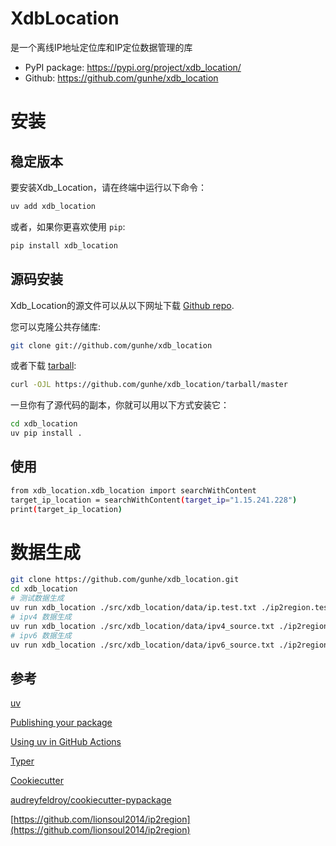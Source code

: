 # XdbLocation
是一个离线IP地址定位库和IP定位数据管理的库


* PyPI package: https://pypi.org/project/xdb_location/
* Github: https://github.com/gunhe/xdb_location

# 安装

## 稳定版本

要安装Xdb_Location，请在终端中运行以下命令：

```sh
uv add xdb_location
```

或者，如果你更喜欢使用 `pip`:

```sh
pip install xdb_location
```

## 源码安装

Xdb_Location的源文件可以从以下网址下载 [Github repo](https://github.com/gunhe/xdb_location).

您可以克隆公共存储库:

```sh
git clone git://github.com/gunhe/xdb_location
```

或者下载 [tarball](https://github.com/gunhe/xdb_location/tarball/master):

```sh
curl -OJL https://github.com/gunhe/xdb_location/tarball/master
```

一旦你有了源代码的副本，你就可以用以下方式安装它：

```sh
cd xdb_location
uv pip install .
```

## 使用
```bash
from xdb_location.xdb_location import searchWithContent
target_ip_location = searchWithContent(target_ip="1.15.241.228")
print(target_ip_location)
```

# 数据生成

```bash
git clone https://github.com/gunhe/xdb_location.git
cd xdb_location
# 测试数据生成
uv run xdb_location ./src/xdb_location/data/ip.test.txt ./ip2region.test.xdb
# ipv4 数据生成
uv run xdb_location ./src/xdb_location/data/ipv4_source.txt ./ip2region.ipv4_source.xdb
# ipv6 数据生成
uv run xdb_location ./src/xdb_location/data/ipv6_source.txt ./ip2region.ipv6_source.xdb
```

## 参考

[uv](https://docs.astral.sh/uv/)

[Publishing your package](https://docs.astral.sh/uv/guides/package/)

[Using uv in GitHub Actions](https://docs.astral.sh/uv/guides/integration/github/#publishing-to-pypi)

[Typer](https://typer.tiangolo.com/tutorial/)

[Cookiecutter](https://github.com/audreyfeldroy/cookiecutter)

[audreyfeldroy/cookiecutter-pypackage](https://github.com/audreyfeldroy/cookiecutter-pypackage)

[https://github.com/lionsoul2014/ip2region](https://github.com/lionsoul2014/ip2region)


